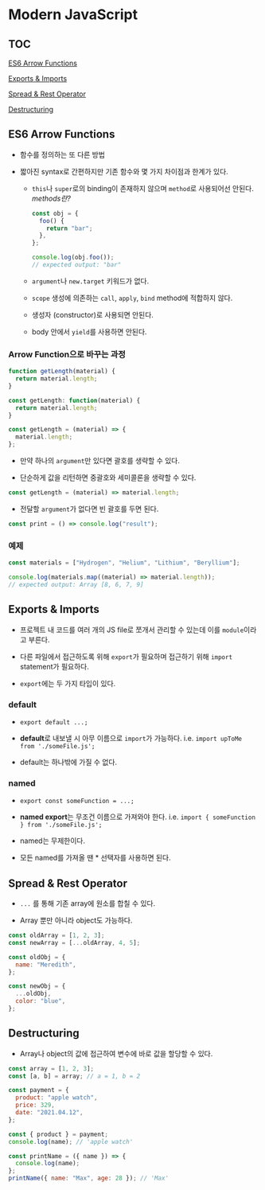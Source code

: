 # Modern JavaScript

## TOC

[ES6 Arrow Functions](#es6-arrow-functions)

[Exports & Imports](#exports-imports)

[Spread & Rest Operator](#spread-rest-operator)

[Destructuring](#destructuring)

## ES6 Arrow Functions

- 함수를 정의하는 또 다른 방법

- 짧아진 syntax로 간편하지만 기존 함수와 몇 가지 차이점과 한계가 있다.

  - `this`나 `super`로의 binding이 존재하지 않으며 `method`로 사용되어선 안된다.
    _methods란?_

    ```javascript
    const obj = {
      foo() {
        return "bar";
      },
    };

    console.log(obj.foo());
    // expected output: "bar"
    ```

  - `argument`나 `new.target` 키워드가 없다.

  - `scope` 생성에 의존하는 `call`, `apply`, `bind` method에 적합하지 않다.

  - 생성자 (constructor)로 사용되면 안된다.

  - body 안에서 `yield`를 사용하면 안된다.

### Arrow Function으로 바꾸는 과정

```javascript
function getLength(material) {
  return material.length;
}
```

```javascript
const getLength: function(material) {
  return material.length;
}
```

```javascript
const getLength = (material) => {
  material.length;
};
```

- 만약 하나의 `argument`만 있다면 괄호를 생략할 수 있다.

- 단순하게 값을 리턴하면 중괄호와 세미콜론을 생략할 수 있다.

```javascript
const getLength = (material) => material.length;
```

- 전달할 `argument`가 없다면 빈 괄호를 두면 된다.

```javascript
const print = () => console.log("result");
```

### 예제

```javascript
const materials = ["Hydrogen", "Helium", "Lithium", "Beryllium"];

console.log(materials.map((material) => material.length));
// expected output: Array [8, 6, 7, 9]
```

## Exports & Imports

- 프로젝트 내 코드를 여러 개의 JS file로 쪼개서 관리할 수 있는데 이를 `module`이라고 부른다.

- 다른 파일에서 접근하도록 위해 `export`가 필요하며 접근하기 위해 `import` statement가 필요하다.

- `export`에는 두 가지 타입이 있다.

### default

- `export default ...;`

- **default**로 내보낼 시 아무 이름으로 `import`가 가능하다.
  i.e. `import upToMe from './someFile.js';`

- default는 하나밖에 가질 수 없다.

### named

- `export const someFunction = ...;`

- **named export**는 무조건 이름으로 가져와야 한다.
  i.e. `import { someFunction } from './someFile.js';`

- named는 무제한이다.

- 모든 named를 가져올 땐 \* 선택자를 사용하면 된다.

## Spread & Rest Operator

- `...` 를 통해 기존 array에 원소를 합칠 수 있다.

- Array 뿐만 아니라 object도 가능하다.

```javascript
const oldArray = [1, 2, 3];
const newArray = [...oldArray, 4, 5];
```

```javascript
const oldObj = {
  name: "Meredith",
};

const newObj = {
  ...oldObj,
  color: "blue",
};
```

## Destructuring

- Array나 object의 값에 접근하여 변수에 바로 값을 할당할 수 있다.

```javascript
const array = [1, 2, 3];
const [a, b] = array; // a = 1, b = 2

const payment = {
  product: "apple watch",
  price: 329,
  date: "2021.04.12",
};

const { product } = payment;
console.log(name); // 'apple watch'
```

```javascript
const printName = ({ name }) => {
  console.log(name);
};
printName({ name: "Max", age: 28 }); // 'Max'
```
